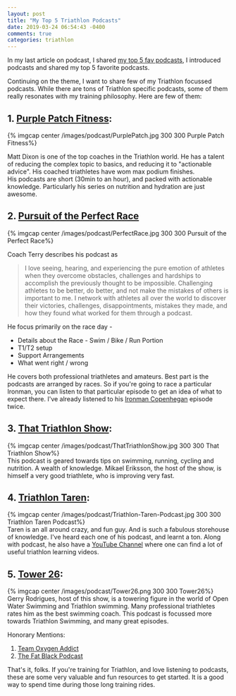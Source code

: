 ```yaml
---
layout: post
title: "My Top 5 Triathlon Podcasts"
date: 2019-03-24 06:54:43 -0400
comments: true
categories: triathlon
---
```


In my last article on podcast, I shared [my top 5 fav podcasts](http://jigyasu.com/podcasts/my-top-5-podcasts.html), I introduced podcasts and shared my top 5 favorite podcasts.

Continuing on the theme, I want to share few of my Triathlon focussed podcasts. While there are tons of Triathlon specific podcasts, some of them really resonates with my training philosophy. Here are few of them:  
<!--more-->

## 1. [Purple Patch Fitness](https://purplepatchfitness.com/education/podcasts):  

{% imgcap center /images/podcast/PurplePatch.jpg 300 300 Purple Patch Fitness%}   

Matt Dixon is one of the top coaches in the Triathlon world. He has a talent of reducing the complex topic to basics, and reducing it to "actionable advice". His coached triathletes have wom max podium finishes.  
His podcasts are short (30min to an hour), and packed with actionable knowledge. Particularly his series on nutrition and hydration are just awesome.  

## 2. [Pursuit of the Perfect Race](https://www.coachterrywilson.com/perfect)   
{% imgcap center /images/podcast/PerfectRace.jpg 300 300 Pursuit of the Perfect Race%}  

Coach Terry describes his podcast as   
> I love seeing, hearing, and experiencing the pure emotion of athletes when they overcome obstacles, challenges and hardships to accomplish the previously thought to be impossible.  Challenging athletes to be better, do better, and not make the mistakes of others is important to me. I network with athletes all over the world to discover their victories, challenges, disappointments, mistakes they made, and how they found what worked for them through a podcast.  

He focus primarily on the race day -   

- Details about the Race - Swim / Bike / Run Portion   
- T1/T2 setup    
- Support Arrangements  
- What went right / wrong  

He covers both professional triathletes and amateurs. Best part is the podcasts are arranged by races. So if you're going to race a particular Ironman, you can listen to that particular episode to get an idea of what to expect there.  I've already listened to his [Ironman Copenhegan](https://www.coachterrywilson.com/ironman-copenhagen) episode twice.  

## 3. [That Triathlon Show](https://scientifictriathlon.com/that-triathlon-show/): 

{% imgcap center /images/podcast/ThatTriathlonShow.jpg 300 300 That Triathlon Show%}  
This podcast is geared towards tips on swimming, running, cycling and nutrition. A wealth of knowledge. Mikael Eriksson, the host of the show, is himself a very good triathlete, who is improving very fast.  

## 4. [Triathlon Taren](https://triathlontaren.com/topics/general/): 

{% imgcap center /images/podcast/Triathlon-Taren-Podcast.jpg 300 300 Triathlon Taren Podcast%}  
Taren is an all around crazy, and fun guy. And is such a fabulous storehouse of knowledge. I've heard each one of his podcast, and learnt a ton. Along with podcast, he also have a [YouTube Channel](https://www.youtube.com/channel/UC1AKDrz2GvLxD29W9tow66g) where one can find a lot of useful triathlon learning videos.  

## 5. [Tower 26](https://www.tower26.com/podcasts/): 

{% imgcap center /images/podcast/Tower26.png 300 300 Tower26%}  
Gerry Rodrigues, host of this show, is a towering figure in the world of Open Water Swimming and Triathlon swimming. Many professional triathletes rates him as the best swimming coach. This podcast is focussed more towards Triathlon Swimming, and many great episodes.   

Honorary Mentions:  
1. [Team Oxygen Addict](https://www.oxygenaddict.com/podcast)  
2. [The Fat Black Podcast](http://www.trispecific.com/category/podcast/)  


That's it, folks. If you're training for Triathlon, and love listening to podcasts, these are some very valuable and fun resources to get started. It is a good way to spend time during those long training rides.  
